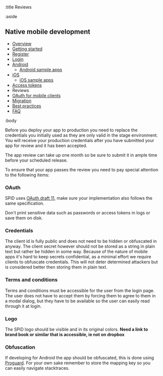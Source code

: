 :title Reviews

:aside

## Native mobile development

- [Overview](/mobile/overview/)
- [Getting started](/mobile/mobile-development/)
- [Register](/mobile/register/)
- [Login](/mobile/login/)
- [Android](/sdks/android/)
    - [Android sample apps](/sdks/android/sample-apps/)
- [iOS](/sdks/ios/)
    - [iOS sample apps](/sdks/ios/sample-apps/)
- [Access tokens](/mobile/access-tokens/)
- Reviews
- [OAuth for mobile clients](/mobile/oauth-authentication-on-mobile-devices/)
- [Migration](/mobile/migration/)
- [Best practices](/mobile/best-practices/)
- [FAQ](/mobile/faq/)

:body

Before you deploy your app to production you need to replace the credentials you initially used as they are only valid in the stage environment. You will receive your production credentials after you have submitted your app for review and it has been accepted.

The app review can take up one month so be sure to submit it in ample time before your scheduled release.

To ensure that your app passes the review you need to pay special attention to the following items:

### OAuth

SPiD uses [OAuth draft 11](https://tools.ietf.org/html/draft-ietf-oauth-v2-11), make sure your implementation also follows the same specification. 

Don't print sensitive data such as passwords or access tokens in logs or save them on disk.

### Credentials

The client id is fully public and does not need to be hidden or obfuscated in anyway. The client secret however should not be stored as a string in plain text but rather be hidden in some way. Because of the nature of mobile apps it's hard to keep secrets confidential, as a minimal effort we require clients to obfuscate credentials. This will not deter determined attackers but is considered better then storing them in plain text.

### Terms and conditions

Terms and conditions must be accessible for the user from the login page. The user does not have to accept them by forcing them to agree to them in a modal dialog, but they have to be available so the user can easily read through it at login.

### Logo

The SPiD logo should be visible and in its original colors. **Need a link to brand book or similar that is accessible, ie not on dropbox**

### Obfuscation

If developing for Android the app should be obfuscated, this is done using [Proguard](http://developer.android.com/tools/help/proguard.html). For your own sake remember to store the mapping key so you can easily navigate stacktraces.
